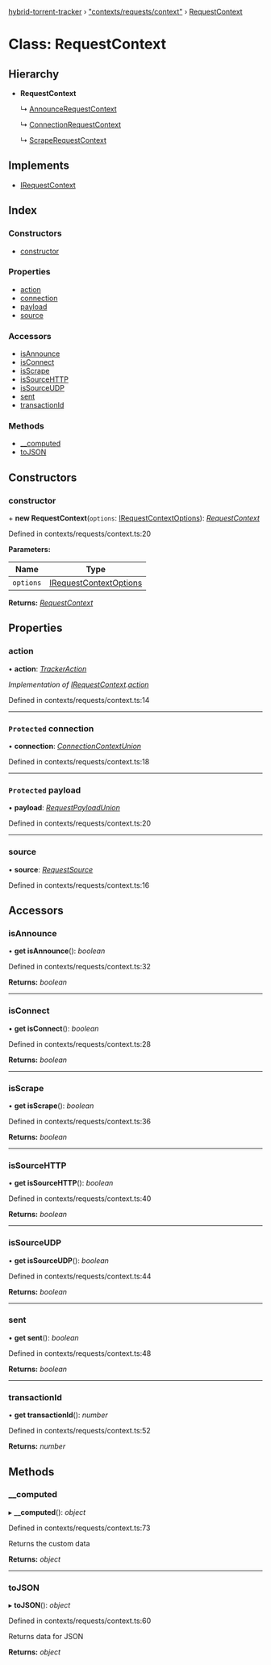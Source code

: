 [hybrid-torrent-tracker](../README.md) › ["contexts/requests/context"](../modules/_contexts_requests_context_.md) › [RequestContext](_contexts_requests_context_.requestcontext.md)

# Class: RequestContext

## Hierarchy

* **RequestContext**

  ↳ [AnnounceRequestContext](_contexts_requests_announce_.announcerequestcontext.md)

  ↳ [ConnectionRequestContext](_contexts_requests_connection_.connectionrequestcontext.md)

  ↳ [ScrapeRequestContext](_contexts_requests_scrape_.scraperequestcontext.md)

## Implements

* [IRequestContext](../interfaces/_interfaces_.irequestcontext.md)

## Index

### Constructors

* [constructor](_contexts_requests_context_.requestcontext.md#constructor)

### Properties

* [action](_contexts_requests_context_.requestcontext.md#action)
* [connection](_contexts_requests_context_.requestcontext.md#protected-connection)
* [payload](_contexts_requests_context_.requestcontext.md#protected-payload)
* [source](_contexts_requests_context_.requestcontext.md#source)

### Accessors

* [isAnnounce](_contexts_requests_context_.requestcontext.md#isannounce)
* [isConnect](_contexts_requests_context_.requestcontext.md#isconnect)
* [isScrape](_contexts_requests_context_.requestcontext.md#isscrape)
* [isSourceHTTP](_contexts_requests_context_.requestcontext.md#issourcehttp)
* [isSourceUDP](_contexts_requests_context_.requestcontext.md#issourceudp)
* [sent](_contexts_requests_context_.requestcontext.md#sent)
* [transactionId](_contexts_requests_context_.requestcontext.md#transactionid)

### Methods

* [__computed](_contexts_requests_context_.requestcontext.md#__computed)
* [toJSON](_contexts_requests_context_.requestcontext.md#tojson)

## Constructors

###  constructor

\+ **new RequestContext**(`options`: [IRequestContextOptions](../interfaces/_contexts_requests_context_.irequestcontextoptions.md)): *[RequestContext](_contexts_requests_context_.requestcontext.md)*

Defined in contexts/requests/context.ts:20

**Parameters:**

Name | Type |
------ | ------ |
`options` | [IRequestContextOptions](../interfaces/_contexts_requests_context_.irequestcontextoptions.md) |

**Returns:** *[RequestContext](_contexts_requests_context_.requestcontext.md)*

## Properties

###  action

• **action**: *[TrackerAction](../enums/_constants_.trackeraction.md)*

*Implementation of [IRequestContext](../interfaces/_interfaces_.irequestcontext.md).[action](../interfaces/_interfaces_.irequestcontext.md#action)*

Defined in contexts/requests/context.ts:14

___

### `Protected` connection

• **connection**: *[ConnectionContextUnion](../modules/_interfaces_.md#connectioncontextunion)*

Defined in contexts/requests/context.ts:18

___

### `Protected` payload

• **payload**: *[RequestPayloadUnion](../modules/_interfaces_.md#requestpayloadunion)*

Defined in contexts/requests/context.ts:20

___

###  source

• **source**: *[RequestSource](../enums/_constants_.requestsource.md)*

Defined in contexts/requests/context.ts:16

## Accessors

###  isAnnounce

• **get isAnnounce**(): *boolean*

Defined in contexts/requests/context.ts:32

**Returns:** *boolean*

___

###  isConnect

• **get isConnect**(): *boolean*

Defined in contexts/requests/context.ts:28

**Returns:** *boolean*

___

###  isScrape

• **get isScrape**(): *boolean*

Defined in contexts/requests/context.ts:36

**Returns:** *boolean*

___

###  isSourceHTTP

• **get isSourceHTTP**(): *boolean*

Defined in contexts/requests/context.ts:40

**Returns:** *boolean*

___

###  isSourceUDP

• **get isSourceUDP**(): *boolean*

Defined in contexts/requests/context.ts:44

**Returns:** *boolean*

___

###  sent

• **get sent**(): *boolean*

Defined in contexts/requests/context.ts:48

**Returns:** *boolean*

___

###  transactionId

• **get transactionId**(): *number*

Defined in contexts/requests/context.ts:52

**Returns:** *number*

## Methods

###  __computed

▸ **__computed**(): *object*

Defined in contexts/requests/context.ts:73

Returns the custom data

**Returns:** *object*

___

###  toJSON

▸ **toJSON**(): *object*

Defined in contexts/requests/context.ts:60

Returns data for JSON

**Returns:** *object*
